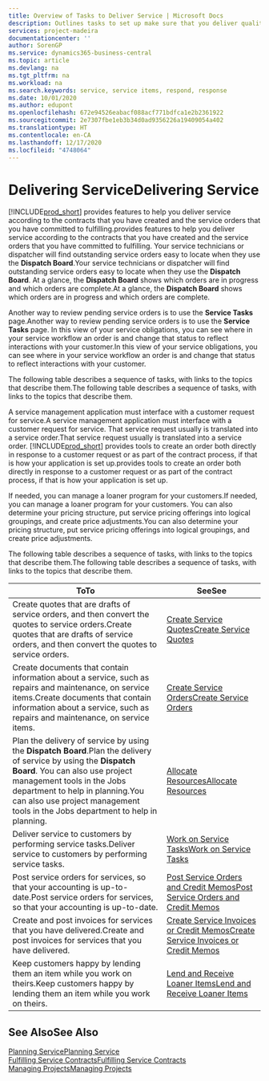```yaml
---
title: Overview of Tasks to Deliver Service | Microsoft Docs
description: Outlines tasks to set up make sure that you deliver quality service and live up to agreements with customers.
services: project-madeira
documentationcenter: ''
author: SorenGP
ms.service: dynamics365-business-central
ms.topic: article
ms.devlang: na
ms.tgt_pltfrm: na
ms.workload: na
ms.search.keywords: service, service items, respond, response
ms.date: 10/01/2020
ms.author: edupont
ms.openlocfilehash: 672e94526eabacf088acf771bdfca1e2b2361922
ms.sourcegitcommit: 2e7307fbe1eb3b34d0ad9356226a19409054a402
ms.translationtype: HT
ms.contentlocale: en-CA
ms.lasthandoff: 12/17/2020
ms.locfileid: "4748064"
---
```

# <a name="delivering-service"></a><span data-ttu-id="ead2d-103">Delivering Service</span><span class="sxs-lookup"><span data-stu-id="ead2d-103">Delivering Service</span></span>
[!INCLUDE[prod_short](includes/prod_short.md)] <span data-ttu-id="ead2d-104">provides features to help you deliver service according to the contracts that you have created and the service orders that you have committed to fulfilling.</span><span class="sxs-lookup"><span data-stu-id="ead2d-104">provides features to help you deliver service according to the contracts that you have created and the service orders that you have committed to fulfilling.</span></span> <span data-ttu-id="ead2d-105">Your service technicians or dispatcher will find outstanding service orders easy to locate when they use the **Dispatch Board**.</span><span class="sxs-lookup"><span data-stu-id="ead2d-105">Your service technicians or dispatcher will find outstanding service orders easy to locate when they use the **Dispatch Board**.</span></span> <span data-ttu-id="ead2d-106">At a glance, the **Dispatch Board** shows which orders are in progress and which orders are complete.</span><span class="sxs-lookup"><span data-stu-id="ead2d-106">At a glance, the **Dispatch Board** shows which orders are in progress and which orders are complete.</span></span>  
  
<span data-ttu-id="ead2d-107">Another way to review pending service orders is to use the **Service Tasks** page.</span><span class="sxs-lookup"><span data-stu-id="ead2d-107">Another way to review pending service orders is to use the **Service Tasks** page.</span></span> <span data-ttu-id="ead2d-108">In this view of your service obligations, you can see where in your service workflow an order is and change that status to reflect interactions with your customer.</span><span class="sxs-lookup"><span data-stu-id="ead2d-108">In this view of your service obligations, you can see where in your service workflow an order is and change that status to reflect interactions with your customer.</span></span>  
  
<span data-ttu-id="ead2d-109">The following table describes a sequence of tasks, with links to the topics that describe them.</span><span class="sxs-lookup"><span data-stu-id="ead2d-109">The following table describes a sequence of tasks, with links to the topics that describe them.</span></span>   

<span data-ttu-id="ead2d-110">A service management application must interface with a customer request for service.</span><span class="sxs-lookup"><span data-stu-id="ead2d-110">A service management application must interface with a customer request for service.</span></span> <span data-ttu-id="ead2d-111">That service request usually is translated into a service order.</span><span class="sxs-lookup"><span data-stu-id="ead2d-111">That service request usually is translated into a service order.</span></span> [!INCLUDE[prod_short](includes/prod_short.md)] <span data-ttu-id="ead2d-112">provides tools to create an order both directly in response to a customer request or as part of the contract process, if that is how your application is set up.</span><span class="sxs-lookup"><span data-stu-id="ead2d-112">provides tools to create an order both directly in response to a customer request or as part of the contract process, if that is how your application is set up.</span></span>  
  
<span data-ttu-id="ead2d-113">If needed, you can manage a loaner program for your customers.</span><span class="sxs-lookup"><span data-stu-id="ead2d-113">If needed, you can manage a loaner program for your customers.</span></span> <span data-ttu-id="ead2d-114">You can also determine your pricing structure, put service pricing offerings into logical groupings, and create price adjustments.</span><span class="sxs-lookup"><span data-stu-id="ead2d-114">You can also determine your pricing structure, put service pricing offerings into logical groupings, and create price adjustments.</span></span>  
  
<span data-ttu-id="ead2d-115">The following table describes a sequence of tasks, with links to the topics that describe them.</span><span class="sxs-lookup"><span data-stu-id="ead2d-115">The following table describes a sequence of tasks, with links to the topics that describe them.</span></span>   
  
|<span data-ttu-id="ead2d-116">**To**</span><span class="sxs-lookup"><span data-stu-id="ead2d-116">**To**</span></span>|<span data-ttu-id="ead2d-117">**See**</span><span class="sxs-lookup"><span data-stu-id="ead2d-117">**See**</span></span>|  
|------------|-------------|  
|<span data-ttu-id="ead2d-118">Create quotes that are drafts of service orders, and then convert the quotes to service orders.</span><span class="sxs-lookup"><span data-stu-id="ead2d-118">Create quotes that are drafts of service orders, and then convert the quotes to service orders.</span></span>|[<span data-ttu-id="ead2d-119">Create Service Quotes</span><span class="sxs-lookup"><span data-stu-id="ead2d-119">Create Service Quotes</span></span>](service-how-to-create-service-quotes.md)|
|<span data-ttu-id="ead2d-120">Create documents that contain information about a service, such as repairs and maintenance, on service items.</span><span class="sxs-lookup"><span data-stu-id="ead2d-120">Create documents that contain information about a service, such as repairs and maintenance, on service items.</span></span>|[<span data-ttu-id="ead2d-121">Create Service Orders</span><span class="sxs-lookup"><span data-stu-id="ead2d-121">Create Service Orders</span></span>](service-how-to-create-service-orders.md)|
|<span data-ttu-id="ead2d-122">Plan the delivery of service by using the **Dispatch Board**.</span><span class="sxs-lookup"><span data-stu-id="ead2d-122">Plan the delivery of service by using the **Dispatch Board**.</span></span> <span data-ttu-id="ead2d-123">You can also use project management tools in the Jobs department to help in planning.</span><span class="sxs-lookup"><span data-stu-id="ead2d-123">You can also use project management tools in the Jobs department to help in planning.</span></span>|[<span data-ttu-id="ead2d-124">Allocate Resources</span><span class="sxs-lookup"><span data-stu-id="ead2d-124">Allocate Resources</span></span>](service-how-to-allocate-resources.md)|  
|<span data-ttu-id="ead2d-125">Deliver service to customers by performing service tasks.</span><span class="sxs-lookup"><span data-stu-id="ead2d-125">Deliver service to customers by performing service tasks.</span></span>|[<span data-ttu-id="ead2d-126">Work on Service Tasks</span><span class="sxs-lookup"><span data-stu-id="ead2d-126">Work on Service Tasks</span></span>](service-how-to-work-on-service-tasks.md)|  
|<span data-ttu-id="ead2d-127">Post service orders for services, so that your accounting is up-to-date.</span><span class="sxs-lookup"><span data-stu-id="ead2d-127">Post service orders for services, so that your accounting is up-to-date.</span></span>|[<span data-ttu-id="ead2d-128">Post Service Orders and Credit Memos</span><span class="sxs-lookup"><span data-stu-id="ead2d-128">Post Service Orders and Credit Memos</span></span>](service-how-to-post-service-orders.md)|  
|<span data-ttu-id="ead2d-129">Create and post invoices for services that you have delivered.</span><span class="sxs-lookup"><span data-stu-id="ead2d-129">Create and post invoices for services that you have delivered.</span></span>|[<span data-ttu-id="ead2d-130">Create Service Invoices or Credit Memos</span><span class="sxs-lookup"><span data-stu-id="ead2d-130">Create Service Invoices or Credit Memos</span></span>](service-how-create-invoices.md)|  
|<span data-ttu-id="ead2d-131">Keep customers happy by lending them an item while you work on theirs.</span><span class="sxs-lookup"><span data-stu-id="ead2d-131">Keep customers happy by lending them an item while you work on theirs.</span></span>| [<span data-ttu-id="ead2d-132">Lend and Receive Loaner Items</span><span class="sxs-lookup"><span data-stu-id="ead2d-132">Lend and Receive Loaner Items</span></span>](service-how-to-lend-receive-loaners.md)|
  
## <a name="see-also"></a><span data-ttu-id="ead2d-133">See Also</span><span class="sxs-lookup"><span data-stu-id="ead2d-133">See Also</span></span>  
[<span data-ttu-id="ead2d-134">Planning Service</span><span class="sxs-lookup"><span data-stu-id="ead2d-134">Planning Service</span></span>](service-plan-service.md)  
[<span data-ttu-id="ead2d-135">Fulfilling Service Contracts</span><span class="sxs-lookup"><span data-stu-id="ead2d-135">Fulfilling Service Contracts</span></span>](service-fulfill-service-contracts.md)  
[<span data-ttu-id="ead2d-136">Managing Projects</span><span class="sxs-lookup"><span data-stu-id="ead2d-136">Managing Projects</span></span>](projects-manage-projects.md)  
